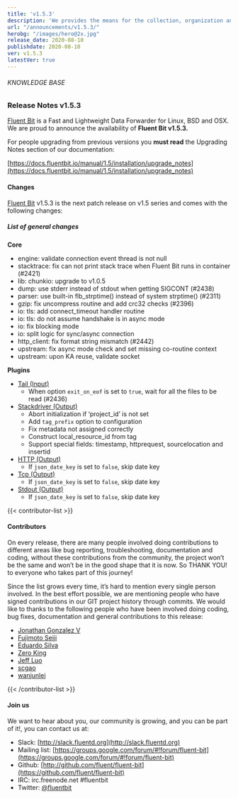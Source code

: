 ```yaml
---
title: 'v1.5.3'
description: 'We provides the means for the collection, organization and computerized retrieval of knowledge and Lightweight Data Forwarder for Linux, BSD and OSX. We are proud to announce the availability of Fluent Bit v1.5.3.'
url: "/announcements/v1.5.3/"
herobg: "/images/hero@2x.jpg"
release_date: 2020-08-10
publishdate: 2020-08-10
ver: v1.5.3
latestVer: true
---
```



###### KNOWLEDGE BASE

### Release Notes v1.5.3

[Fluent Bit](https://fluentbit.io/) is a Fast and Lightweight Data Forwarder for Linux, BSD and OSX. We are proud to announce the availability of **Fluent Bit v1.5.3.**

For people upgrading from previous versions you **must read** the Upgrading Notes section of our documentation:

[https://docs.fluentbit.io/manual/1.5/installation/upgrade_notes](https://docs.fluentbit.io/manual/1.5/installation/upgrade_notes)

#### Changes

[Fluent Bit](https://fluentbit.io) v1.5.3 is the next patch release on v1.5 series and comes with the following changes:

##### List of general changes


**Core**

* engine: validate connection event thread is not null
* stacktrace: fix can not print stack trace when Fluent Bit runs in container (#2421)
* lib: chunkio: upgrade to v1.0.5
* dump: use stderr instead of stdout when getting SIGCONT (#2438)
* parser: use built-in flb_strptime() instead of system strptime() (#2311)
* gzip: fix uncompress routine and add crc32 checks (#2396)
* io: tls: add connect_timeout handler routine
* io: tls: do not assume handshake is in async mode
* io: fix blocking mode
* io: split logic for sync/async connection
* http_client: fix format string mismatch (#2442)
* upstream: fix async mode check and set missing co-routine context
* upstream: upon KA reuse, validate socket


**Plugins**

* [Tail (Input)](https://docs.fluentbit.io/manual/1.5/pipeline/inputs/tail/)
  * When option `exit_on_eof` is set to `true`, wait for all the files to be read (#2436)
* [Stackdriver (Output)](https://docs.fluentbit.io/manual/1.5/pipeline/outputs/stackdriver/)
  * Abort initialization if ‘project_id’ is not set
  * Add `tag_prefix` option to configuration
  * Fix metadata not assigned correctly
  * Construct local_resource_id from tag
  * Support special fields: timestamp, httprequest, sourcelocation and insertid
* [HTTP (Output)](https://docs.fluentbit.io/manual/1.5/pipeline/outputs/http/)
  * If `json_date_key` is set to `false`, skip date key
* [Tcp (Output)](https://docs.fluentbit.io/manual/1.5/pipeline/outputs/tcp/)
  * If `json_date_key` is set to `false`, skip date key
* [Stdout (Output)](https://docs.fluentbit.io/manual/1.5/pipeline/outputs/standard-output/)
  * If `json_date_key` is set to `false`, skip date key


{{< contributor-list >}}

#### Contributors

On every release, there are many people involved doing contributions to different areas like bug reporting, troubleshooting, documentation and coding, without these contributions from the community, the project won’t be the same and won’t be in the good shape that it is now. So THANK YOU! to everyone who takes part of this journey!

Since the list grows every time, it’s hard to mention every single person involved. In the best effort possible, we are mentioning people who have signed contributions in our GIT project history through commits. We would like to thanks to the following people who have been involved doing coding, bug fixes, documentation and general contributions to this release:

* [Jonathan Gonzalez V](https://github.com/sxd)
* [Fujimoto Seiji](https://github.com/fujimotos)
* [Eduardo Silva](https://github.com/edsiper)
* [Zero King](https://github.com/l2dy)
* [Jeff Luo](https://github.com/JeffLuoo)
* [scgao](https://github.com/scgao)
* [wanjunlei](https://github.com/wanjunlei)

{{< /contributor-list >}}

#### Join us

We want to hear about you, our community is growing, and you can be part of it!, you can contact us at:

* Slack: [http://slack.fluentd.org](http://slack.fluentd.org)
* Mailing list: [https://groups.google.com/forum/#!forum/fluent-bit](https://groups.google.com/forum/#!forum/fluent-bit)
* Github: [http://github.com/fluent/fluent-bit](https://github.com/fluent/fluent-bit)
* IRC: irc.freenode.net #fluentbit
* Twitter: [@fluentbit](https://twitter.com/fluentbit)